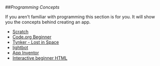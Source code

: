 ##_Programming Concepts_

If you aren't familiar with programming this section is for you. It will show you the concepts behind creating an app.

- [Scratch](http://scratch.mit.edu/projects/editor/?tip_bar=hoc)
- [Code.org Beginner](http://learn.code.org/hoc/1)
- [Tynker - Lost in Space](http://www.tynker.com/hour-of-code/play)
- [lightbot](http://light-bot.com/hoc.html)
- [App Inventor](http://appinventor.mit.edu/explore/hour-of-code.html)
- [Interactive beginner HTML](http://www.codeavengers.com/web/1)
